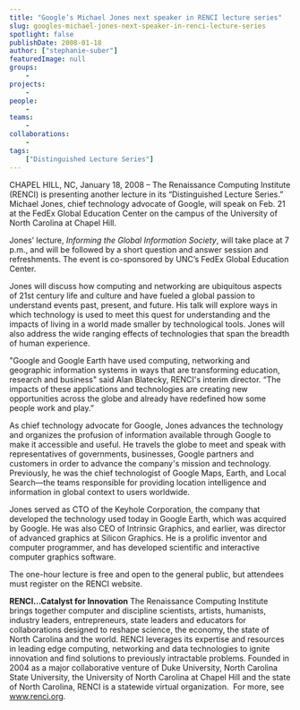```yaml
---
title: "Google’s Michael Jones next speaker in RENCI lecture series"
slug: googles-michael-jones-next-speaker-in-renci-lecture-series
spotlight: false
publishDate: 2008-01-18
author: ["stephanie-suber"]
featuredImage: null
groups:
    - 
projects:
    - 
people:
    - 
teams: 
    - 
collaborations:
    - 
tags:
    ["Distinguished Lecture Series"]
---
```

CHAPEL HILL, NC, January 18, 2008 – The Renaissance Computing Institute (RENCI) is presenting another lecture in its “Distinguished Lecture Series.” Michael Jones, chief technology advocate of Google, will speak on Feb. 21 at the FedEx Global Education Center on the campus of the University of North Carolina at Chapel Hill.

Jones’ lecture, <em>Informing the Global Information Society</em>, will take place at 7 p.m., and will be followed by a short question and answer session and refreshments. The event is co-sponsored by UNC’s FedEx Global Education Center.<!--more-->

Jones will discuss how computing and networking are ubiquitous aspects of 21st century life and culture and have fueled a global passion to understand events past, present, and future. His talk will explore ways in which technology is used to meet this quest for understanding and the impacts of living in a world made smaller by technological tools. Jones will also address the wide ranging effects of technologies that span the breadth of human experience.

"Google and Google Earth have used computing, networking and geographic information systems in ways that are transforming education, research and business" said Alan Blatecky, RENCI's interim director. “The impacts of these applications and technologies are creating new opportunities across the globe and already have redefined how some people work and play.”

As chief technology advocate for Google, Jones advances the technology and organizes the profusion of information available through Google to make it accessible and useful. He travels the globe to meet and speak with representatives of governments, businesses, Google partners and customers in order to advance the company's mission and technology. Previously, he was the chief technologist of Google Maps, Earth, and Local Search—the teams responsible for providing location intelligence and information in global context to users worldwide.

Jones served as CTO of the Keyhole Corporation, the company that developed the technology used today in Google Earth, which was acquired by Google. He was also CEO of Intrinsic Graphics, and earlier, was director of advanced graphics at Silicon Graphics. He is a prolific inventor and computer programmer, and has developed scientific and interactive computer graphics software.

The one-hour lecture is free and open to the general public, but attendees must register on the RENCI website.

<strong>RENCI…Catalyst for Innovation</strong>
The Renaissance Computing Institute brings together computer and discipline scientists, artists, humanists, industry leaders, entrepreneurs, state leaders and educators for collaborations designed to reshape science, the economy, the state of North Carolina and the world. RENCI leverages its expertise and resources in leading edge computing, networking and data technologies to ignite innovation and find solutions to previously intractable problems. Founded in 2004 as a major collaborative venture of Duke University, North Carolina State University, the University of North Carolina at Chapel Hill and the state of North Carolina, RENCI is a statewide virtual organization.  For more, see <a href="https://www.renci.org/">www.renci.org</a>.
